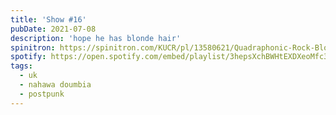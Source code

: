 ```yaml
---
title: 'Show #16'
pubDate: 2021-07-08
description: 'hope he has blonde hair'
spinitron: https://spinitron.com/KUCR/pl/13580621/Quadraphonic-Rock-Block
spotify: https://open.spotify.com/embed/playlist/3hepsXchBWHtEXDXeoMfc3
tags:
  - uk
  - nahawa doumbia
  - postpunk
---
```

